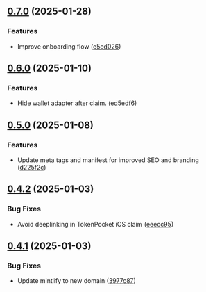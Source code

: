 ## [0.7.0](https://github.com/PassEntry/POW-Cards-Frontend/compare/v0.6.0...v0.7.0) (2025-01-28)


### Features

* Improve onboarding flow ([e5ed026](https://github.com/PassEntry/POW-Cards-Frontend/commit/e5ed026c78299e8f67e6f4213e20bb63e63851db))

## [0.6.0](https://github.com/PassEntry/POW-Cards-Frontend/compare/v0.5.0...v0.6.0) (2025-01-10)


### Features

* Hide wallet adapter after claim. ([ed5edf6](https://github.com/PassEntry/POW-Cards-Frontend/commit/ed5edf6b4d4e94ff4b057e6097cad855c1746a32))

## [0.5.0](https://github.com/PassEntry/POW-Cards-Frontend/compare/v0.4.2...v0.5.0) (2025-01-08)


### Features

* Update meta tags and manifest for improved SEO and branding ([d225f2c](https://github.com/PassEntry/POW-Cards-Frontend/commit/d225f2c9757608fed67c1acf72162b2b1525858d))

## [0.4.2](https://github.com/PassEntry/POW-Cards-Frontend/compare/v0.4.1...v0.4.2) (2025-01-03)


### Bug Fixes

* Avoid deeplinking in TokenPocket iOS claim ([eeecc95](https://github.com/PassEntry/POW-Cards-Frontend/commit/eeecc95893f024ae69b6ad8d6a92010ee3400bb5))

## [0.4.1](https://github.com/PassEntry/POW-Cards-Frontend/compare/v0.4.0...v0.4.1) (2025-01-03)


### Bug Fixes

* Update mintlify to new domain ([3977c87](https://github.com/PassEntry/POW-Cards-Frontend/commit/3977c87ec81e6f1c0c1b52096dba0a525545cfae))

